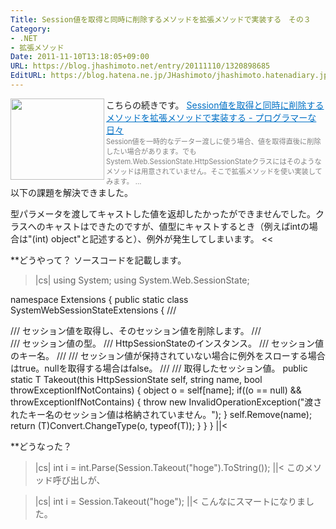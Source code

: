 ```yaml
---
Title: Session値を取得と同時に削除するメソッドを拡張メソッドで実装する　その３
Category:
- .NET
- 拡張メソッド
Date: 2011-11-10T13:18:05+09:00
URL: https://blog.jhashimoto.net/entry/20111110/1320898685
EditURL: https://blog.hatena.ne.jp/JHashimoto/jhashimoto.hatenadiary.jp/atom/entry/12921228815717257115
---
```


こちらの続きです。
<a href="http://d.hatena.ne.jp/JHashimoto/20111004/1317786381" target="_blank" rel="nofollow"><img class="alignleft" align="left" border="0" src="http://capture.heartrails.com/150x130/shadow?http://d.hatena.ne.jp/JHashimoto/20111004/1317786381" alt="" width="150" height="130" /></a><a style="color:#0070C5;" href="http://d.hatena.ne.jp/JHashimoto/20111004/1317786381" target="_blank" rel="nofollow">Session値を取得と同時に削除するメソッドを拡張メソッドで実装する - プログラマーな日々</a><a href="http://b.hatena.ne.jp/entry/http://d.hatena.ne.jp/JHashimoto/20111004/1317786381" target="_blank"><img border="0" src="http://b.hatena.ne.jp/entry/image/http://d.hatena.ne.jp/JHashimoto/20111004/1317786381" alt="" /></a><br><span style="color: #808080;font-size: 80%;">Session値を一時的なデーター渡しに使う場合、値を取得直後に削除したい場合があります。でもSystem.Web.SessionState.HttpSessionStateクラスにはそのようなメソッドは用意されていません。そこで拡張メソッドを使い実装してみます。 ...</span><br style="clear:both;" />
以下の課題を解決できました。
>>
型パラメータを渡してキャストした値を返却したかったができませんでした。クラスへのキャストはできたのですが、値型にキャストするとき（例えばintの場合は"(int) object"と記述すると）、例外が発生してしまいます。
<<

**どうやって？
ソースコードを記載します。
>|cs|
using System;
using System.Web.SessionState;

namespace Extensions {
    public static class SystemWebSessionStateExtensions {
        /// <summary>
        /// セッション値を取得し、そのセッション値を削除します。
        /// </summary>
        /// <typeparam name="T">セッション値の型。</typeparam>
        /// <param name="self">HttpSessionStateのインスタンス。</param>
        /// <param name="index">セッション値のキー名。</param>
        /// <param name="ThrowExceptionIfNotContains">
        /// セッション値が保持されていない場合に例外をスローする場合はtrue。nullを取得する場合はfalse。
        /// </param>
        /// <returns>取得したセッション値。</returns>
        public static T Takeout<T>(this HttpSessionState self, string name, bool throwExceptionIfNotContains)
        {
            object o = self[name];
            if((o == null) && throwExceptionIfNotContains) {
                throw new InvalidOperationException("渡されたキー名のセッション値は格納されていません。");
            }
            self.Remove(name);
            return (T)Convert.ChangeType(o, typeof(T));
        }
    }
}
||<

**どうなった？
>|cs|
int i = int.Parse(Session.Takeout("hoge").ToString());
||<
このメソッド呼び出しが、

>|cs|
int i = Session.Takeout<int>("hoge");
||<
こんなにスマートになりました。
